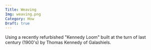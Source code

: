 ```yaml
---
Title: Weaving
Img: weaving.png
Category: How
Draft: true
---
```


Using a recently refurbished  "Kennedy Loom" built at the turn of last century (1900's) by Thomas Kennedy of Galashiels.